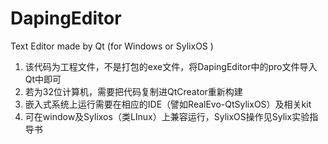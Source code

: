 # DapingEditor
Text Editor made by Qt  (for Windows or SylixOS )
1. 该代码为工程文件，不是打包的exe文件，将DapingEditor中的pro文件导入Qt中即可
2. 若为32位计算机，需要把代码复制进QtCreator重新构建
3. 嵌入式系统上运行需要在相应的IDE（譬如RealEvo-QtSylixOS）及相关kit
4. 可在window及Sylixos（类LInux）上兼容运行，SylixOS操作见Sylix实验指导书
